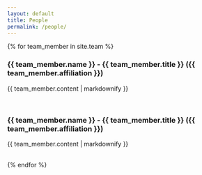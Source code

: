 ```yaml
---
layout: default
title: People
permalink: /people/
---   
```


{% for team_member in site.team %}
  <h3>{{ team_member.name }} - {{ team_member.title }} ({{ team_member.affiliation }})</h3>
  <p>{{ team_member.content | markdownify }}</p>
  <br>
  <h3>{{ team_member.name }} - {{ team_member.title }} ({{ team_member.affiliation }})</h3>
  <p>{{ team_member.content | markdownify }}</p>
  <br>
{% endfor %}
